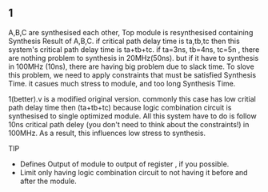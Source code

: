 ## 1 

A,B,C are synthesised each other, Top module is resynthesised containing Synthesis Result of A,B,C. if critical path delay time is ta,tb,tc then this system's critical path delay time is ta+tb+tc. if ta=3ns, tb=4ns, tc=5n , there are nothing problem to synthesis in 20MHz(50ns). but if it have to synthesis in 100MHz (10ns), there are having big problem due to slack time. To slove this problem, we need to apply constraints that must be satisfied Synthesis Time. it casues much stress to module, and too long Synthesis Time.

1(better).v is a modified original version. commonly this case has low critial path delay time then (ta+tb+tc) because logic combination circuit is synthesised to single optimized module. All this system have to do is follow 10ns critical path deley (you don't need to think about the constraints!) in 100MHz. As a result, this influences low stress to synthesis. 

TIP
- Defines Output of module to output of register , if you possible.
- Limit only having logic combination circuit to not having it before and after the module.

